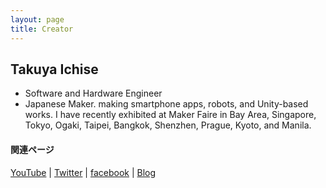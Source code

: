 ```yaml
---
layout: page
title: Creator
---
```


## Takuya Ichise
- Software and Hardware Engineer
- Japanese Maker. making smartphone apps, robots, and Unity-based works. I have recently exhibited at Maker Faire in Bay Area, Singapore, Tokyo, Ogaki, Taipei, Bangkok, Shenzhen, Prague, Kyoto, and Manila.

#### 関連ページ
<a href="http://bit.ly/3rao0nP">YouTube</a> | <a href="https://twitter.com/tichise">Twitter</a> | <a href="https://www.facebook.com/tichise">facebook</a> | <a href="https://medium.com/tichise">Blog</a>